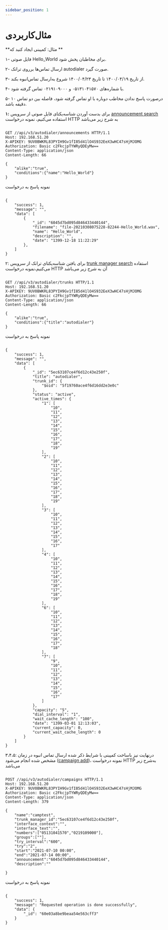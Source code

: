 ```yaml
---
sidebar_position: 1
---
```

# مثال‌کاربردی

**مثال: کمپبنی ایجاد کنید که **


۱- فایل صوتی Hello_World برای مخاطبان پخش شود.

۲- ارسال تماس‌ها برروی ترانک autodialer صورت گیرد.

۳- از تاریخ ۱۴۰۰/۰۴/۱۹ تا تاریخ ۱۴۰۰/۰۴/۲۳ شروع به‌ارسال تماس‌انبوه بکند.

۴- با شماره‌های ۰۵۱۳۱۰۴۱۵۷۰ و ۰۲۱۹۱۰۹۰۰۰ تماس گرفته شود.

۵- درصورت پاسخ ندادن مخاطب دوباره با او تماس گرفته شود، فاصله بین دو تماس ۱۰ دقیقه باشد.


**۱:**
برای بدست آوردن شناسه‌یکتای فایل صوتی از سرویس [announcement search](/docs/developers/api/SimotelAPI/v4/autodialer_api/announcement/announcement_search) استفاده می‌کنیم، نمونه درخواست  HTTP به شرح زیر می‌باشد
```shell

GET //api/v3/autodialer/announcements HTTP/1.1
Host: 192.168.51.20
X-APIKEY: 9UV0BWKRL83PYIH9Gv1fI85d41lO4S932EeX3wHC47sHjMJOMG
Authorization: Basic c2FkcjpTYWRyQDEyMw==
Content-Type: application/json
Content-Length: 66

{
    "alike":"true",
    "conditions":{"name":"Hello_World"}
}

```

نمونه پاسخ به درخواست

```shell

{
    "success": 1,
    "message": "",
    "data": [
        {
            "_id": "6045d7bd095d846433440144",
            "filename": "file-20210308075228-82244-Hello_World.wav",
            "name": "Hello_World",
            "description": "",
            "date": "1399-12-18 11:22:29"
        },
    ]
}

```

۲: برای یافتن شناسه‌یکتای ترانک از سرویس [trunk manager search](/docs/developers/api/SimotelAPI/v4/autodialer_api/trunk_manager/trunk_manager_search) استفاده می‌کنیم،نمونه درخواست HTTP آن به شرح زیر می‌باشد

```shell

GET //api/v3/autodialer/trunks HTTP/1.1
Host: 192.168.51.20
X-APIKEY: 9UV0BWKRL83PYIH9Gv1fI85d41lO4S932EeX3wHC47sHjMJOMG
Authorization: Basic c2FkcjpTYWRyQDEyMw==
Content-Type: application/json
Content-Length: 66

{
    "alike":"true",
    "conditions":{"title":"autodialer"}
}

```

نمونه پاسخ به درخواست

```shell

{
    "success": 1,
    "message": "",
    "data": [
        {
            "_id": "5ec63107ce4f6d12c43e250f",
            "title": "autodialer",
            "trunk_id": {
                "$oid": "5f19760ace4f6d16dd2e3e0c"
            },
            "status": "active",
            "active_times": {
                "1": [
                    "10",
                    "11",
                    "12",
                    "13",
                    "14",
                    "15",
                    "16",
                    "17",
                    "18",
                    "19"
                ],
                "2": [
                    "10",
                    "11",
                    "12",
                    "13",
                    "14",
                    "15",
                    "16",
                    "17",
                    "18",
                    "19"
                ],
                "3": [
                    "10",
                    "11",
                    "12",
                    "13",
                    "14",
                    "15",
                    "16",
                    "17"
                ],
                "4": [
                    "10",
                    "11",
                    "12",
                    "13",
                    "14",
                    "15",
                    "16",
                    "17",
                    "18",
                    "19"
                ],
                "6": [
                    "10",
                    "11",
                    "12",
                    "13",
                    "14",
                    "15",
                    "16",
                    "17",
                    "18"
                ],
                "7": [
                    "9",
                    "10",
                    "11",
                    "12",
                    "13",
                    "14",
                    "15",
                    "16",
                    "17"
                ]
            },
            "capacity": "5",
            "dial_interval": "1",
            "wait_cache_length": "100",
            "date": "1399-03-01 12:13:03",
            "current_capacity": 0,
            "current_wait_cache_length": 0
        }
    ]
}

```


۳،۴،۵: درنهایت نیز باساخت کمپینی با شرایط ذکر شده ارسال تماس انبوه در زمان مشخص شده انجام می‌شود ([campaign add](/docs/developers/api/SimotelAPI/v4/autodialer_api/campaign/campaign_add))، نمونه درخواست HTTP به‌شرح زیر می‌باشد

```shell

POST //api/v3/autodialer/campaigns HTTP/1.1
Host: 192.168.51.20
X-APIKEY: 9UV0BWKRL83PYIH9Gv1fI85d41lO4S932EeX3wHC47sHjMJOMG
Authorization: Basic c2FkcjpTYWRyQDEyMw==
Content-Type: application/json
Content-Length: 379

{
    "name":"camptest",
    "trunk_manager_id":"5ec63107ce4f6d12c43e250f",
    "interface_context":"",
    "interface_text":"",
    "numbers":["05131041570","0219109000"],
    "groups":[""],
    "try_interval":"600",
    "try":"2",
    "start":"2021-07-10 00:00",
    "end":"2021-07-14 00:00",
    "announcement":"6045d7bd095d846433440144",
    "description":""

}

```

نمونه پاسخ به درخواست

```shell

{
    "success": 1,
    "message": "Requested operation is done successfully",
    "data": {
        "_id": "60e03a8be9beaa54e563cff3"
    }
}

```